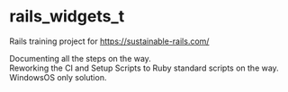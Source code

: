 # rails_widgets_t
Rails training project for https://sustainable-rails.com/<br>

Documenting all the steps on the way.<br>
Reworking the CI and Setup Scripts to Ruby standard scripts on the way.<br>
WindowsOS only solution.

